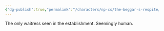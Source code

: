 ```yaml
---
{"dg-publish":true,"permalink":"/characters/np-cs/the-beggar-s-respite/flo/","created":"2025-05-12T18:46:47.207-07:00","updated":"2025-02-14T21:08:10.000-08:00"}
---
```


The only waitress seen in the establishment. Seemingly human. 